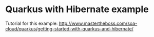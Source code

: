 # Quarkus with Hibernate example

Tutorial for this example: http://www.mastertheboss.com/soa-cloud/quarkus/getting-started-with-quarkus-and-hibernate/
